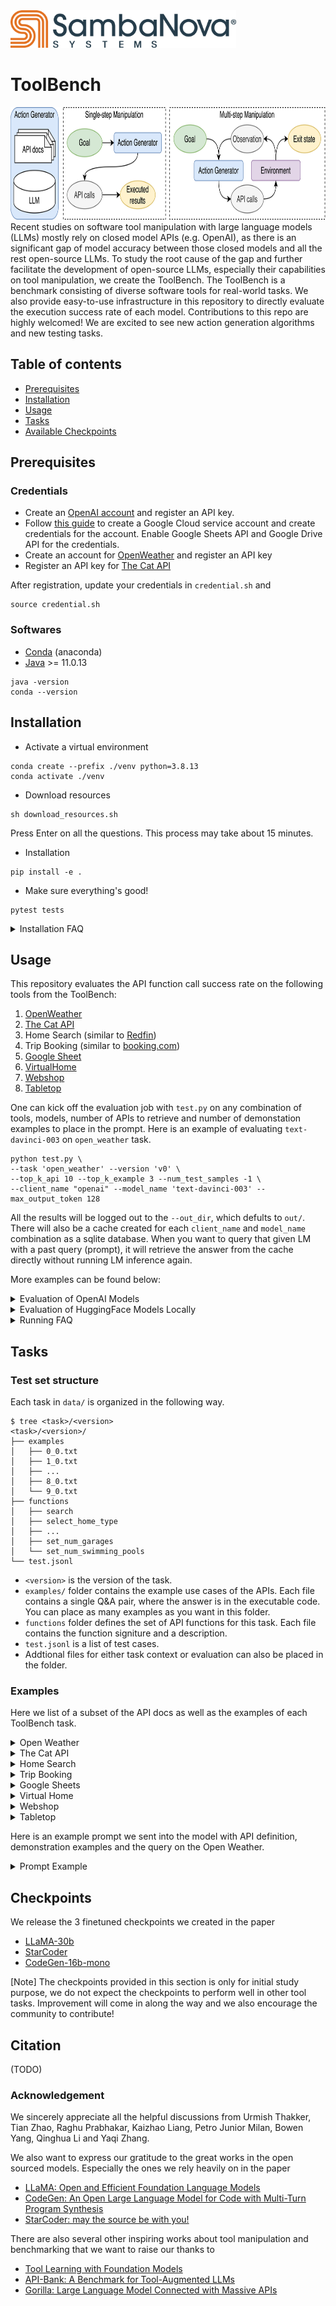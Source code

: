 <a href="https://sambanova.ai/">
<picture>
  <source media="(prefers-color-scheme: dark)" srcset="/images/SambaNova-light-logo-1.png" height="60">
  <img alt="Text changing depending on mode. Light: 'So light!' Dark: 'So dark!'" src="/images/SambaNova-dark-logo-1.png" height="60">
</picture>
</a>

# ToolBench
<img src="./images/toolbench.jpg" title="SambaNova" height="180" />
Recent studies on software tool manipulation with large language models (LLMs) mostly rely on closed model APIs (e.g. OpenAI), as there is an significant gap of model accuracy between those closed models and all the rest open-source LLMs.
To study the root cause of the gap and further facilitate the development of open-source LLMs, especially their capabilities on tool manipulation, we create the ToolBench. 
The ToolBench is a benchmark consisting of diverse software tools for real-world tasks. 
We also provide easy-to-use infrastructure in this repository to directly evaluate the execution success rate of each model. 
Contributions to this repo are highly welcomed! We are excited to see new action generation algorithms and new testing tasks.


## Table of contents
- [Prerequisites](#prerequisites)
- [Installation](#installation)
- [Usage](#usage)
- [Tasks](#tasks)
- [Available Checkpoints](#checkpoints)

## Prerequisites 

### Credentials
- Create an [OpenAI account](https://platform.openai.com/account/api-keys) and register an API key.
- Follow [this guide](https://developers.google.com/workspace/guides/create-credentials#service-account) to create a Google Cloud service account and create credentials for the account. Enable Google Sheets API and Google Drive API for the credentials.
- Create an account for [OpenWeather](https://home.openweathermap.org/users/sign_up) and register an API key
- Register an API key for [The Cat API](https://thecatapi.com/signup)

After registration, update your credentials in `credential.sh` and 
```
source credential.sh
```

### Softwares
- [Conda](https://www.anaconda.com/) (anaconda)
- [Java](https://www.oracle.com/java/technologies/downloads/) >= 11.0.13

```
java -version
conda --version
```

## Installation

- Activate a virtual environment
```
conda create --prefix ./venv python=3.8.13
conda activate ./venv
```

- Download resources
```
sh download_resources.sh
```
Press Enter on all the questions. This process may take about 15 minutes.

- Installation
```
pip install -e .
```

- Make sure everything's good!
```
pytest tests
```

<details>

  <summary>Installation FAQ</summary>

- `Permission denied: '/tmp/tika.log'`
```
# If you are sharing your machine with someone else, please set
mkdir /tmp/$USER && export TIKA_LOG_PATH=/tmp/$USER
```

- Unable to find `libjvm.so`
```
export JAVA_HOME=
```
</details>

## Usage
This repository evaluates the API function call success rate on the following tools from the ToolBench:
1. [OpenWeather](https://openweathermap.org/api)
2. [The Cat API](https://thecatapi.com)
3. Home Search (similar to [Redfin](https://www.redfin.com/))
4. Trip Booking (similar to [booking.com](https://www.booking.com/))
5. [Google Sheet](https://docs.gspread.org/)
6. [VirtualHome](http://virtual-home.org/)
7. [Webshop](https://webshop-pnlp.github.io/)
8. [Tabletop](https://code-as-policies.github.io/)

One can kick off the evaluation job with `test.py` on any combination of tools, models, number of APIs 
to retrieve and number of demonstation examples to place in the prompt. Here is an example of evaluating 
`text-davinci-003` on `open_weather` task.
```
python test.py \
--task 'open_weather' --version 'v0' \
--top_k_api 10 --top_k_example 3 --num_test_samples -1 \
--client_name "openai" --model_name 'text-davinci-003' --max_output_token 128 
```
All the results will be logged out to the `--out_dir`, which defults to `out/`.
There will also be a cache created for each `client_name` and `model_name` combination as a sqlite database. When you want to query that given LM with a past query (prompt), it will retrieve the answer from the cache directly without running LM inference again.

More examples can be found below:
<details>

  <summary>Evaluation of OpenAI Models</summary>
    
```
python test.py --task 'open_weather' --version 'v0' --client_name "openai" --model_name 'text-davinci-003' --max_output_token 128 --top_k_api 10 --top_k_example 3 --num_test_samples -1
python test.py --task 'the_cat_api' --version 'v0' --client_name "openai" --model_name 'text-davinci-003' --max_output_token 128 --top_k_api 3 --top_k_example 3 --num_test_samples -1
python test.py --task 'virtual_home' --version 'v0' --client_name "openai" --model_name 'text-davinci-003' --max_output_token 128 --top_k_api 10 --top_k_example 3 --num_test_samples -1
python test.py --task 'home_search' --version 'v0' --client_name "openai" --model_name 'text-davinci-003' --max_output_token 128 --top_k_api 15 --top_k_example 3 --num_test_samples -1
python test.py --task 'booking' --version 'v0' --client_name "openai" --model_name 'text-davinci-003' --max_output_token 300 --top_k_api 15 --top_k_example 3 --num_test_samples -1
python test.py --task 'google_sheets' --version 'v0' --client_name "openai" --model_name 'text-davinci-003' --max_output_token 256 --top_k_api 0 --top_k_example 3 --num_test_samples -1
python test.py --task 'web_shop' --version 'v0' --client_name "openai" --model_name 'text-davinci-003' --max_output_token 128 --top_k_api 0 --top_k_example 3 --num_test_samples -1
python test.py --task 'web_shop' --version 'v1' --client_name "openai" --model_name 'text-davinci-003' --max_output_token 128 --top_k_api 0 --top_k_example 3 --num_test_samples -1
python test.py --task 'code_as_policies_tabletop' --version 'v0' --client_name "openai" --model_name 'text-davinci-003' --max_output_token 256 --top_k_api 0 --top_k_example 0 --num_test_samples -1
```
</details>

<details>

  <summary>Evaluation of HuggingFace Models Locally</summary>
    
- To host a model on a server, independent from this repo, follow [manifest](https://github.com/HazyResearch/manifest).
- Find the IP address + port in the output of the commands above, and plug them in to the following commands.
```
python test.py --task 'open_weather' --version 'v0' --client_name "huggingface" --model 'facebook/opt-iml-30b' --client_connection 'http://10.10.1.98:5000' --max_output_token 128 --top_k_api 10 --top_k_example 3 --num_test_samples -1
python test.py --task 'the_cat_api' --version 'v0' --client_name "huggingface" --model 'facebook/opt-iml-30b' --client_connection 'http://10.10.1.98:5000' --max_output_token 128 --top_k_api 3 --top_k_example 3 --num_test_samples -1
python test.py --task 'virtual_home' --version 'v0' --client_name "huggingface" --model 'facebook/opt-iml-30b' --client_connection 'http://10.10.1.98:5000' --max_output_token 128 --top_k_api 10 --top_k_example 3 --num_test_samples -1
python test.py --task 'home_search' --version 'v0' --client_name "huggingface" --model 'facebook/opt-iml-30b' --client_connection 'http://10.10.1.98:5000' --max_output_token 128 --top_k_api 15 --top_k_example 3 --num_test_samples -1
python test.py --task 'booking' --version 'v0' --client_name "huggingface" --model 'facebook/opt-iml-30b' --client_connection 'http://10.10.1.98:5000' --max_output_token 300 --top_k_api 15 --top_k_example 3 --num_test_samples -1
python test.py --task 'google_sheets' --version 'v0' --client_name "huggingface" --model 'facebook/opt-iml-30b' --client_connection 'http://10.10.1.98:5000' --max_output_token 256 --top_k_api 0 --top_k_example 3 --num_test_samples -1
python test.py --task 'web_shop' --version 'v0' --client_name "huggingface" --model 'facebook/opt-iml-30b' --client_connection 'http://10.10.1.98:5000' --max_output_token 128 --top_k_api 0 --top_k_example 3 --num_test_samples -1
python test.py --task 'web_shop' --version 'v1' --client_name "huggingface" --model 'facebook/opt-iml-30b' --client_connection 'http://10.10.1.98:5000' --max_output_token 128 --top_k_api 0 --top_k_example 3 --num_test_samples -1
python test.py --task 'code_as_policies_tabletop' --version 'v0' --client_name "huggingface" --model 'facebook/opt-iml-30b' --client_connection 'http://10.10.1.98:5000' --max_output_token 256 --top_k_api 0 --top_k_example 0 --num_test_samples -1
```
</details>

<details>

  <summary>Running FAQ</summary>
    
- If your job terminates with label assertion error: Rerun it.
</details>


## Tasks

### Test set structure
Each task in `data/` is organized in the following way.
```
$ tree <task>/<version>
<task>/<version>/
├── examples
│   ├── 0_0.txt
│   ├── 1_0.txt
│   ├── ...
│   ├── 8_0.txt
│   └── 9_0.txt
├── functions
│   ├── search
│   ├── select_home_type
│   ├── ...
│   ├── set_num_garages
│   └── set_num_swimming_pools
└── test.jsonl
```
- `<version>` is the version of the task.
- `examples/` folder contains the example use cases of the APIs. Each file contains a single Q&A pair, where the answer is in the executable code. You can place as many examples as you want in this folder.
- `functions` folder defines the set of API functions for this task. Each file contains the function signiture and a description.
- `test.jsonl` is a list of test cases. 
- Addtional files for either task context or evaluation can also be placed in the folder. 


### Examples

Here we list of a subset of the API docs as well as the examples of each ToolBench task.

<details>

  <summary>Open Weather</summary>

  - [API source](https://openweathermap.org/api)
  - API docs
  ```
  # Get the current air pollution data in location with latitude={lat}, longitude={lon}
  curl -X GET 'https://api.openweathermap.org/data/2.5/air_pollution?lat={lat}&lon={lon}&appid={API_KEY}'

  Parameters:
  lat, lon: (required) Geographical coordinates (latitude, longitude).
  appid: (required) Your unique API key.


  # Get the weather forecast data in location with latitude={lat}, longitude={lon}
  curl -X GET 'https://api.openweathermap.org/data/2.5/forecast?lat={lat}&lon={lon}&appid={API_KEY}{optional_params}'

  Parameters:
  lat, lon: (required) Geographical coordinates (latitude, longitude).
  appid: (required) Your unique API key.
  units: (optional) Units of measurement. 'standard' (default), 'metric' and 'imperial' units are available.
  mode: (optional) Response format. 'JSON' format is used by default. To get data in 'XML' format use mode=xml.
  lang: (optional) You can use the lang parameter to get the output in your language. 'en' for English (default); 'fr' for Franch; 'zh_cn' for simplified Chinese; 'it' for Italian; 'de' for German; 'ru' for Russian; 'ja' for Japanese; 'nl' for Dutch.
  ```
  - Examples
  ```
  Task: Do you know what's the weather like in the following days in 94957? Please give me a json-mode response in Dutch.
  Action:
  curl -X GET 'https://api.openweathermap.org/data/2.5/forecast?zip=94957&appid={API_KEY}&mode=json&lang=nl'


  Task: What's the current air pollution level at the location with longitute -107.6 and latitude -75.4?
  Action:
  curl -X GET 'https://api.openweathermap.org/data/2.5/air_pollution?lat=-75.4&lon=-107.6&appid={API_KEY}'
  ```
</details>



<details>

  <summary>The Cat API</summary>

  - [API source](https://thecatapi.com/)
  - API docs
  ```
  # Delete the image with id {image_id} from the list of favorites
  curl -X DELETE 'https://api.thecatapi.com/v1/favourites/{image_id}'

  # Add the image with id {image_id} to the list of favorites
  curl -X POST 'https://api.thecatapi.com/v1/favourites' --data '{"image_id":"{image_id}"}'

  # Get the list of favorite cat images.
  curl -X GET 'https://api.thecatapi.com/v1/favourites'
  ```
  - Examples
  ```
  Task: Remove the image tu from my favorites.
  Action:
  curl -X DELETE 'https://api.thecatapi.com/v1/favourites/tu'

  Task: List all my favorite cat images.
  Action:
  curl -X GET 'https://api.thecatapi.com/v1/favourites'

  Task: Vote up the image with id alp.
  Action:
  curl -X POST 'https://api.thecatapi.com/v1/votes' --data '{"image_id":"alp", "value":1}'
  ```
</details>


<details>

  <summary>Home Search</summary>

  - API docs
  ```
  # To set home types for search. For home buying, home_types choices are: "House", "Townhouse", "Condo", "Land", "Multi-family", "Mobile", "Co-op"; for home renting, home_types choices are: "House", "Townhouse", "Condo", "Apartment".
  API.select_home_type(home_types: List[str])

  # To specify whether to search homes for buying or renting. 'value' can be chosen from ['buy', 'rent']. This function must be called after setting the location and before setting any other criteria.
  API.set_buy_or_rent(value: str)

  # To set the maximum commute time in minite
  API.set_max_commute_time(value: int)

  # To set the minimum home price in dollars
  API.set_min_price(value: int)

  # To set the maximum home price in dollars
  API.set_max_price(value: int)

  # To set the minimum home size in square feet
  API.set_min_square_feet(value: int)

  # To set the maximum home size in square feet
  API.set_max_square_feet(value: int)

  # To set the number of balconies
  API.set_num_balconies(value: int)

  # To set the floor number
  API.set_floor_number(value: int)

  # To set the number of swimming pool(s)
  API.set_num_swimming_pools(value: int)

  # To set the number of garage(s)
  API.set_num_garages(value: int)

  # To set the number of bedroom(s)
  API.set_num_beds(value: int)

  # To set the number of bathroom(s)
  API.set_num_baths(value: float)

  # To set the location for the search area. This function must be called before setting any criteria.
  API.set_location(value: string)

  # Submit criterion to get search results. This function should be called after setting all the criterion.
  API.search()
  ```
  - Examples
  ```
  Task: I want to buy a townhouse, mobile or co-op in Pittsburgh with 4 rooms. My budget is $1385000.
  Actions:
  API.set_location("Pittsburgh")
  API.set_buy_or_rent("buy")
  API.select_home_type(["Townhouse", "Mobile", "Co-op"])
  API.set_num_beds(4)
  API.set_max_price(1385000)
  API.search()

  Task: Can you assist me in finding a co-op, townhouse or land in Aurora with 2 bedrooms, 1 bathrooms, 4 swimming pools, a price range of 118000 to 1464000, and a minimum square footage of 1300?
  Actions:
  API.set_location("Aurora")
  API.set_buy_or_rent("buy")
  API.select_home_type(["Co-op", "Townhouse", "Land"])
  API.set_num_beds(2)
  API.set_num_baths(1)
  API.set_num_swimming_pools(4)
  API.set_min_price(118000)
  API.set_max_price(1464000)
  API.set_min_square_feet(1300)
  API.search()

  Task: I'd like to rent a house, townhouse or apartment in Lincoln between 1150 and 3400 square feet, with 1 bedrooms, and a budget of $716000 to $1415000.
  Actions:
  API.set_location("Lincoln")
  API.set_buy_or_rent("rent")
  API.select_home_type(["House", "Townhouse", "Apartment"])
  API.set_min_square_feet(1150)
  API.set_max_square_feet(3400)
  API.set_num_beds(1)
  API.set_min_price(716000)
  API.set_max_price(1415000)
  API.search()
  ```
</details>


<details>

  <summary>Trip Booking</summary>

  - API docs
  ```
  # To select the transportation type from ['flight', 'train', 'bus', 'cruise'].
  API.select_transportation(transportation_type)

  # To select the booking type from ['hotels', 'trip tickets', 'both'].
  API.select_booking_type(booking_type)

  # To set the number of child tickets to purchase.
  API.set_num_children(value)

  # To set the number of adult tickets to purchase.
  API.set_num_adults(value)

  # To set the location for arrival, given a Loc object.
  API.set_destination(Loc)

  # To set the location for departure, given a Loc object.
  API.set_origin(Loc)

  # To set the location for hotel search, given a Loc object.
  API.set_hotel_location(Loc)

  # To select the hotel room type from ['King Bed', 'Queen Bed', 'Double', 'Luxury'].
  API.select_room_type(room_type)

  # To set the number of hotel rooms to book.
  API.set_num_rooms(value)

  # Submit criterion to get search results.
  API.search()
  ```
  - Examples
  ```
  I live in Laredo, and am planning a trip to Glendale. I need to book 5 adult round trip tickets for train and 1 hotel rooms for 5 nights. I'll leave and check in on 2023/08/25, and check out on 2023/08/30.
  Actions:
  API.select_booking_type("both")
  location_from = Loc("Laredo")
  API.set_origin(location_from)
  location_to = Loc("Glendale")
  API.set_destination(location_to)
  API.set_num_adults(5)
  API.select_transportation("train")
  API.set_num_rooms(1)
  checkin_date = Date(8, 25, 2023)
  API.set_checkin_date(checkin_date)
  checkout_date = Date(8, 30, 2023)
  API.set_checkout_date(checkout_date)
  hotel_location = Loc("Glendale")
  API.set_hotel_location(hotel_location)
  API.search()

  Could you help me find train tickets for 3 children and 5 adults from Des Moines to Cape Coral on July 07, 2022? My budget is up to 280 per ticket.
  Actions:
  API.select_booking_type("trip tickets")
  API.select_transportation("train")
  API.set_num_children(3)
  API.set_num_adults(5)
  location_from = Loc("Des Moines")
  API.set_origin(location_from)
  location_to = Loc("Cape Coral")
  API.set_destination(location_to)
  departure_date = Date(7, 7, 2022)
  API.set_departure_date(departure_date)
  API.set_max_ticket_price(280)
  API.search()
  ```
</details>


<details>

  <summary>Google Sheets</summary>

  - [API source](https://docs.gspread.org/)
  - We also encourage the model to utilize [pands dataframe](https://pandas.pydata.org/docs/reference/api/pandas.DataFrame.html) for advanced manipulations.
  - The test data can be [found here](https://docs.google.com/spreadsheets/d/1dgsg17hqRHkrJnKvWQyFwinMJNrsi1z2uhWNiJCUVIQ/edit?usp=sharing).

  - API docs
  ```
  # Sets values in a cell range of the sheet. 
  worksheet.update(range_name, values=None, **kwargs)

  # Updates the value of a cell. 
  worksheet.update_cell(row, col, value)

  # Deletes multiple columns from the worksheet at the specified index. 
  worksheet.delete_columns(start_index, end_index=None)

  # Deletes multiple rows from the worksheet at the specified index. 
  worksheet.delete_rows(start_index, end_index=None)
  ```
  - Examples
  ```
  | Product | Cost | Price |
  | beef | 1 | 3 |
  | pork | 5 | 4 |
  | chicken | 10 | 11 |
  | lamb | 3 | 15 |
  | duck | 12 | 2 |
  | fish | 2 | 100 |

  Task: Sets 'Hello world' in 'A2' cell
  Actions:
  worksheet.update('A2', 'Hello world')

  Task: Sets 'Hello world' in 'A2' cell
  Actions:
  worksheet.update_cell(2, 1, 'Hello world')

  Task: Updates A2 and A3 with values 42 and 43
  Actions:
  worksheet.update('A2:A3', [[42], [43]])

  Task: Updates D2 with values 3
  Actions:
  worksheet.update('D2', 3)

  Task: Sum A1:A4 and write the result below A4
  Actions:
  worksheet.update('A5', '=SUM(A1:A4)', raw=False)

  Task: Update chicken's price by 2
  Actions:
  df = get_as_dataframe(worksheet)
  df.loc[df['Product'] == 'chicken', 'Price'] += 2
  worksheet.clear()
  set_with_dataframe(worksheet, df, include_index=False, include_column_header=True)
  ```
</details>


<details>

  <summary>Virtual Home</summary>

  - API is inherited from [VirtualHome](http://virtual-home.org/)
  - Train/Test sets are from [this work](https://wenlong.page/language-planner/)

  - API docs
  ```
  # Take a piece of clothes off. 'object' can only be: ['clothes_jacket', 'clothes_dress', 'clothes_hat', 'shoes', 'clothes_shirt', 'clothes_pants'].
  Agent.TakeOff(object)

  # Scrub an object. 'object' can only be: ['mop', 'cup', 'toilet', 'plate', 'soap', 'sink', 'spoon', 'cat', 'shower', 'dishwasher', 'hands_both', 'drinking_glass', 'bowl', 'towel'].
  Agent.Scrub(object)

  # Rinse an object. 'object' can only be: ['cup', 'pot', 'water', 'water_glass', 'sponge', 'soap', 'towel', 'dish_soap', 'oven', 'cleaning_solution', 'knife', 'spoon', 'sink', 'faucet', 'clothes_underwear', 'detergent', 'drinking_glass', 'hands_both', 'toilet', 'shower', 'rag', 'plate', 'bowl', 'fork'].
  Agent.Rinse(object)

  # Wash an object. 'object' can only be: ['face', 'cup', 'food_vegetable', 'dresser', 'fork', 'shoes', 'child', 'coffee_cup', 'bed', 'water', 'soap', 'duster', 'brush', 'bathtub', 'toy', 'cleaning_bottle', 'hair', 'sink', 'razor', 'hands_both', 'drinking_glass', 'table', 'toilet', 'basket_for_clothes', 'shower', 'dishwasher', 'plate', 'bowl', 'spoon'].
  Agent.Wash(object)

  # Turn to an object. 'object' can only be: ['cup', 'coffee_pot', 'button', 'dresser', 'milk', 'phone', 'water', 'bed', 'soap', 'mail', 'picture', 'filing_cabinet', 'oven', 'faucet', 'newspaper', 'food_cheese', 'towel', 'spoon', 'laptop', 'man', 'food_bread', 'dishrack', 'keyboard', 'freezer', 'bookshelf', 'chair', 'water_glass', 'brush', 'centerpiece', 'desk', 'kitchen_cabinet', 'fly', 'toy', 'mouse', 'homework', 'computer', 'television', 'shower', 'plate', 'clothes_pants', 'child', 'food_dessert', 'folder', 'window', 'hair', 'coffee_maker', 'hanger', 'cat', 'food_food', 'floor_lamp', 'creditcard', 'razor', 'electrical_outlet', 'washing_machine', 'toilet', 'coffee_table', 'paper_towel', 'clothes_dress', 'couch', 'drawing', 'remote_control', 'face', 'food_vegetable', 'vacuum_cleaner', 'light', 'shoes', 'pot', 'mirror', 'duster', 'cleaning_bottle', 'sink', 'toaster', 'novel', 'clothes_shirt', 'table', 'kitchen_counter', 'wall_clock', 'woman', 'dishwasher', 'dog', 'check'].
  Agent.TurnTo(object)

  # Open an object. 'object' can only be: ['coffee_pot', 'dresser', 'freezer', 'bookshelf', 'cupboard', 'folder', 'mail', 'filing_cabinet', 'window', 'oven', 'desk', 'kitchen_cabinet', 'trashcan', 'coffee_maker', 'curtain', 'bathroom_cabinet', 'nightstand', 'bag', 'washing_machine', 'toilet', 'basket_for_clothes', 'microwave', 'dishwasher', 'purse'].
  Agent.Open(object)

  # Pull an object. 'object' can only be: ['table', 'mop', 'mouse', 'chair', 'clothes_pants', 'light_bulb', 'curtain', 'vacuum_cleaner', 'mat', 'cat', 'food_food', 'drawing', 'shoes', 'centerpiece', 'sheets', 'pot', 'laptop'].
  Agent.Pull(object)
  ```
  - Examples
  ```
  Task: Put down bags
  Actions:
  Agent.WalkTo(dining_room)
  Agent.WalkTo(food_food)
  Agent.Find(food_food)
  Agent.Grab(food_food)
  Agent.Find(table)
  Agent.Put(food_food, table)

  Task: Getting dresses
  Actions:
  Agent.WalkTo(bedroom)
  Agent.WalkTo(dresser)
  Agent.Find(dresser)
  Agent.WalkTo(dresser)
  Agent.Open(dresser)
  Agent.Find(clothes_pants)
  Agent.Grab(clothes_pants)
  Agent.PutOn(clothes_pants)
  Agent.Find(clothes_shirt)
  Agent.Grab(clothes_shirt)
  Agent.PutOn(clothes_shirt)
  Agent.Close(dresser)
  ```
</details>


<details>

  <summary>Webshop</summary>

  - API docs and train/test sets are from [this work](https://arxiv.org/pdf/2207.01206.pdf)

  - API docs
  ```
  # Go from any page to 'search' page
  click[back to search]

  # On the current 'item' page, click 'Buy Now' and end the episode
  click[buy now]# On the current 'item' page, click to view its description
  click[description]

  # On the current 'item' page, click to view its features
  click[features]

  # Go to the next page
  click[next >]

  # On the current 'item' page, select an option button
  click[{option}]

  # Go to the previous page
  click[< prev]

  # Go from the current 'results' page to an 'item' page that describes a product
  click[{product}]

  # On the current 'item' page, click to view its reviews
  click[reviews]

  # search a text query, and go from 'search' page to 'results' page that lists a set of products returned by a search engine
  search[{query}]
  ```
  - Examples
  ```
  Task:
  Amazon Shopping Game
  Instruction: 
  i need a high speed usb flash drive that is 32 gb, and price lower than 50.00 dollars
  [button] Search [button_]

  Action:
  search[32 gb high speed usb flash drive ]

  Task:
  Instruction:
  i need a high speed usb flash drive that is 32 gb, and price lower than 50.00 dollars
  [button] Back to Search [button_]
  Page 1 (Total results: 50)
  [button] Next > [button_]

  [button] B0845XPB49 [button_]
  SanDisk 32GB Ultra Luxe USB 3.1 Flash Drive (Bulk 2 Pack) 150MB/s Speed 32 GB Pendrive Works with Computer, Laptop (SDCZ74-032G-G46) Bundle with (1) Everything But Stromboli Lanyard
  $20.58

  [button] B085X5548B [button_]
  V7 32GB USB 3.1 Flash Drive - 32 GB - USB 3.1-120 MB/s Read Speed - Black
  $11.59

  [button] B08DQ22WFM [button_]
  SanDisk Ultra Luxe 32GB USB 3.1 Flash Drive (Bulk 5 Pack) Works with Computer, Laptop, 150MB/s 32 GB PenDrive High Speed All Metal (SDCZ74-032G-G46) Bundle with (2) Everything But Stromboli Lanyards
  $46.36

  Action:
  click[b085x5548b]
  ```
</details>

  
<details>

  <summary>Tabletop</summary>

  - API docs and train/test sets are from [this work](https://code-as-policies.github.io/)

  - API docs: there is no explicit API definition. All the functions and usages are covered by the examples.
  - Examples
  ```
  ##### High-level UI #####
  objects = ['yellow block', 'green block', 'yellow bowl', 'blue block', 'blue bowl', 'green bowl']
  # the yellow block on the yellow bowl.
  say('Ok - putting the yellow block on the yellow bowl')
  put_first_on_second('yellow block', 'yellow bowl')

  objects = ['yellow block', 'green block', 'yellow bowl', 'blue block', 'blue bowl', 'green bowl']
  # which block did you move.
  say('I moved the yellow block')

  objects = ['yellow block', 'green block', 'yellow bowl', 'blue block', 'blue bowl', 'green bowl']
  # move the green block to the top right corner.
  say('Got it - putting the green block on the top right corner')
  corner_pos = parse_position('top right corner')
  put_first_on_second('green block', corner_pos)

  ##### parse_obj_name #####
  bjects = ['blue block', 'cyan block', 'purple bowl', 'gray bowl', 'brown bowl', 'pink block', 'purple block']
  # the block closest to the purple bowl.
  block_names = ['blue block', 'cyan block', 'purple block']
  block_positions = get_obj_positions_np(block_names)
  closest_block_idx = get_closest_idx(points=block_positions, point=get_obj_pos('purple bowl'))
  closest_block_name = block_names[closest_block_idx]
  ret_val = closest_block_name

  objects = ['brown bowl', 'banana', 'brown block', 'apple', 'blue bowl', 'blue block']
  # the blocks.
  ret_val = ['brown block', 'blue block']
  objects = ['brown bowl', 'banana', 'brown block', 'apple', 'blue bowl', 'blue block']
  # the brown objects.
  ret_val = ['brown bowl', 'brown block']

  ##### parse_position #####
  # a 30cm horizontal line in the middle with 3 points.
  middle_pos = denormalize_xy([0.5, 0.5]) 
  start_pos = middle_pos + [-0.3/2, 0]
  end_pos = middle_pos + [0.3/2, 0]
  line = make_line(start=start_pos, end=end_pos)
  points = interpolate_pts_on_line(line=line, n=3)
  ret_val = points

  # a 20cm vertical line near the right with 4 points.
  middle_pos = denormalize_xy([1, 0.5]) 
  start_pos = middle_pos + [0, -0.2/2]
  end_pos = middle_pos + [0, 0.2/2]
  line = make_line(start=start_pos, end=end_pos)
  points = interpolate_pts_on_line(line=line, n=4)
  ret_val = points

  ##### parse_question #####
  objects = ['yellow bowl', 'blue block', 'yellow block', 'blue bowl', 'fruit', 'green block', 'black bowl']
  # is the blue block to the right of the yellow bowl?
  ret_val = get_obj_pos('blue block')[0] > get_obj_pos('yellow bowl')[0]

  objects = ['yellow bowl', 'blue block', 'yellow block', 'blue bowl', 'fruit', 'green block', 'black bowl']
  # how many yellow objects are there?
  yellow_object_names = parse_obj_name('the yellow objects', f'objects = {get_obj_names()}')
  ret_val = len(yellow_object_names)

  ##### helper functions #####
  # define function: total = get_total(xs=numbers).
  def get_total(xs):
      return np.sum(xs)

  # define function: y = eval_line(x, slope, y_intercept=0).
  def eval_line(x, slope, y_intercept):
      return x * slope + y_intercept
  ```
</details>

Here is an example prompt we sent into the model with API definition, demonstration examples and the query 
on the Open Weather.

<details>

  <summary>Prompt Example</summary>

```
I have the following set of API:

# Get the current air pollution data in location with latitude={lat}, longitude={lon}
curl -X GET 'https://api.openweathermap.org/data/2.5/air_pollution?lat={lat}&lon={lon}&appid={API_KEY}'

Parameters:
lat, lon: (required) Geographical coordinates (latitude, longitude).
appid: (required) Your unique API key.

# Get the forecast air pollution data in location with latitude={lat}, longitude={lon}
curl -X GET 'https://api.openweathermap.org/data/2.5/air_pollution/forecast?lat={lat}&lon={lon}&appid={API_KEY}'

Parameters:
lat, lon: (required) Geographical coordinates (latitude, longitude).
appid: (required) Your unique API key.

# Get the current weather data in location with latitude={lat}, longitude={lon}
curl -X GET 'https://api.openweathermap.org/data/2.5/weather?lat={lat}&lon={lon}&appid={API_KEY}{optional_params}'

Parameters:
lat, lon: (required) Geographical coordinates (latitude, longitude).
appid: (required) Your unique API key.
units: (optional) Units of measurement. 'standard' (default), 'metric' and 'imperial' units are available.
mode: (optional) Response format. 'JSON' format is used by default. To get data in 'XML' format use mode=xml.
lang: (optional) You can use the lang parameter to get the output in your language. 'en' for English (default); 'fr' for French; 'zh_cn' for simplified Chinese; 'it' for Italian; 'de' for German; 'ru' for Russian; 'ja' for Japanese; 'nl' for Dutch.

# Get the weather forecast data in location with latitude={lat}, longitude={lon}
curl -X GET 'https://api.openweathermap.org/data/2.5/forecast?lat={lat}&lon={lon}&appid={API_KEY}{optional_params}'

Parameters:
lat, lon: (required) Geographical coordinates (latitude, longitude).
appid: (required) Your unique API key.
units: (optional) Units of measurement. 'standard' (default), 'metric' and 'imperial' units are available.
mode: (optional) Response format. 'JSON' format is used by default. To get data in 'XML' format use mode=xml.
lang: (optional) You can use the lang parameter to get the output in your language. 'en' for English (default); 'fr' for French; 'zh_cn' for simplified Chinese; 'it' for Italian; 'de' for German; 'ru' for Russian; 'ja' for Japanese; 'nl' for Dutch.

# Get up to 'k' geographical coordinates of locations named 'city_name'
curl -X GET 'https://api.openweathermap.org/geo/1.0/direct?q={city_name}&limit={k}&appid={API_KEY}'

Parameters:
q: (required) City name.
appid: (required) Your unique API key.
limit: (optional) Number of the locations in the API response.

# Get the current weather data in {zipcode} area
curl -X GET 'https://api.openweathermap.org/data/2.5/weather?zip={zipcode}&appid={API_KEY}{optional_params}'

Parameters:
zip: (required) Zip code.
appid: (required) Your unique API key.
units: (optional) Units of measurement. 'standard' (default), 'metric' and 'imperial' units are available.
mode: (optional) Response format. 'JSON' format is used by default. To get data in 'XML' format use mode=xml.
lang: (optional) You can use the lang parameter to get the output in your language. 'en' for English (default); 'fr' for French; 'zh_cn' for simplified Chinese; 'it' for Italian; 'de' for German; 'ru' for Russian; 'ja' for Japanese; 'nl' for Dutch.

# Get the weather forecast data in {zipcode} area
curl -X GET 'https://api.openweathermap.org/data/2.5/forecast?zip={zipcode}&appid={API_KEY}{optional_params}'

Parameters:
zip: (required) Zip code.
appid: (required) Your unique API key.
units: (optional) Units of measurement. 'standard' (default), 'metric' and 'imperial' units are available.
mode: (optional) Response format. 'JSON' format is used by default. To get data in 'XML' format use mode=xml.
lang: (optional) You can use the lang parameter to get the output in your language. 'en' for English (default); 'fr' for French; 'zh_cn' for simplified Chinese; 'it' for Italian; 'de' for German; 'ru' for Russian; 'ja' for Japanese; 'nl' for Dutch.

# Get the weather forecast data in {city}
curl -X GET 'https://api.openweathermap.org/data/2.5/forecast?q={city_formatted}&appid={API_KEY}{optional_params}'

Parameters:
q: (required) City name.
appid: (required) Your unique API key.
units: (optional) Units of measurement. 'standard' (default), 'metric' and 'imperial' units are available.
mode: (optional) Response format. 'JSON' format is used by default. To get data in 'XML' format use mode=xml.
lang: (optional) You can use the lang parameter to get the output in your language. 'en' for English (default); 'fr' for French; 'zh_cn' for simplified Chinese; 'it' for Italian; 'de' for German; 'ru' for Russian; 'ja' for Japanese; 'nl' for Dutch.

# Get the current weather data in {city}
curl -X GET 'https://api.openweathermap.org/data/2.5/weather?q={city_formatted}&appid={API_KEY}{optional_params}'

Parameters:
q: (required) City name.
appid: (required) Your unique API key.
units: (optional) Units of measurement. 'standard' (default), 'metric' and 'imperial' units are available.
mode: (optional) Response format. 'JSON' format is used by default. To get data in 'XML' format use mode=xml.
lang: (optional) You can use the lang parameter to get the output in your language. 'en' for English (default); 'fr' for French; 'zh_cn' for simplified Chinese; 'it' for Italian; 'de' for German; 'ru' for Russian; 'ja' for Japanese; 'nl' for Dutch.

-------------
I have the following set of examples:

Task: Do you know what's the weather like in the following days in 94957? Please give me a json-mode response in Dutch.
Action:
curl -X GET 'https://api.openweathermap.org/data/2.5/forecast?zip=94957&appid={API_KEY}&mode=json&lang=nl'

Task: How's the air quality for the next few days at the place where longitute = -32.1 and latitude = -43.1?
Action:
curl -X GET 'https://api.openweathermap.org/data/2.5/air_pollution/forecast?lat=-43.1&lon=-32.1&appid={API_KEY}'

Task: Please give me the air quality data at longitute 163.3 and latitude -80.0 at this moment.
Action:
curl -X GET 'https://api.openweathermap.org/data/2.5/air_pollution?lat=-80.0&lon=163.3&appid={API_KEY}'

-------------
Task: Can you tell me what to expect on the air quality in the coming days at the location with (longitute, latitude) = (133.3, -56.7)?
Actions:
```
</details>


## Checkpoints
We release the 3 finetuned checkpoints we created in the paper
- [LLaMA-30b](https://huggingface.co/sambanovasystems/LLaMA-30b-toolbench)
- [StarCoder](https://huggingface.co/sambanovasystems/starcoder-toolbench)
- [CodeGen-16b-mono](https://huggingface.co/sambanovasystems/codegen-16B-mono-toolbench)

\[Note\] The checkpoints provided in this section is only for initial study purpose, 
we do not expect the checkpoints to perform well in other tool tasks. 
Improvement will come in along the way and we also encourage the community 
to contribute!


## Citation
(TODO)

### Acknowledgement
We sincerely appreciate all the helpful discussions from Urmish Thakker, Tian Zhao, Raghu Prabhakar, Kaizhao Liang, Petro Junior Milan, 
Bowen Yang, Qinghua Li and Yaqi Zhang.

We also want to express our gratitude to the great works in the open sourced models. Especially the ones we rely heavily on in the paper
- [LLaMA: Open and Efficient Foundation Language Models](https://arxiv.org/abs/2302.13971)
- [CodeGen: An Open Large Language Model for Code with Multi-Turn Program Synthesis](https://arxiv.org/abs/2203.13474)
- [StarCoder: may the source be with you!](https://arxiv.org/abs/2305.06161)

There are also several other inspiring works about tool manipulation and benchmarking that we want to raise our thanks to
- [Tool Learning with Foundation Models](https://arxiv.org/abs/2304.08354)
- [API-Bank: A Benchmark for Tool-Augmented LLMs](https://arxiv.org/abs/2304.08244)
- [Gorilla: Large Language Model Connected with Massive APIs](https://arxiv.org/abs/2305.15334)
